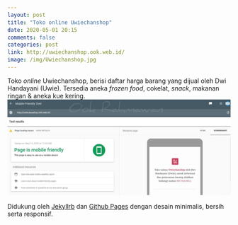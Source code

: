 ```yaml
---
layout: post
title: "Toko online Uwiechanshop"
date: 2020-05-01 20:15
comments: false
categories: post
link: http://uwiechanshop.ook.web.id/
image: /img/Uwiechanshop.jpg
---
```


Toko *online* Uwiechanshop, berisi daftar harga barang yang dijual oleh Dwi Handayani (Uwie). Tersedia aneka *frozen food*, cokelat, *snack*, makanan ringan & aneka kue kering.
![uwiechanshop](/img/Uwiechanshop.jpg)
<!--more-->
Didukung oleh [Jekyllrb](https://jekyllrb.com/) dan [Github Pages](https://pages.github.com/) dengan desain minimalis, bersih serta responsif.
